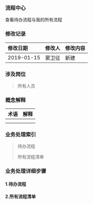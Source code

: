 ### 流程中心

查看待办流程与我的所有流程

### 修改记录

| 修改日期 | 修改人 | 修改内容 |
| :--- | :--- | :--- |
| 2019-01-15 | 窦卫征 | 新建 |

### 涉及岗位

> 所有人员

### 概念解释

| 术语 | 解释 |
| :--- | :--- |
|  |  |
|  |  |

### 业务处理索引

> 待办流程
>
> 所有流程清单

### 业务处理详细步骤

#### 1.待办流程

#### 2.所有流程清单



